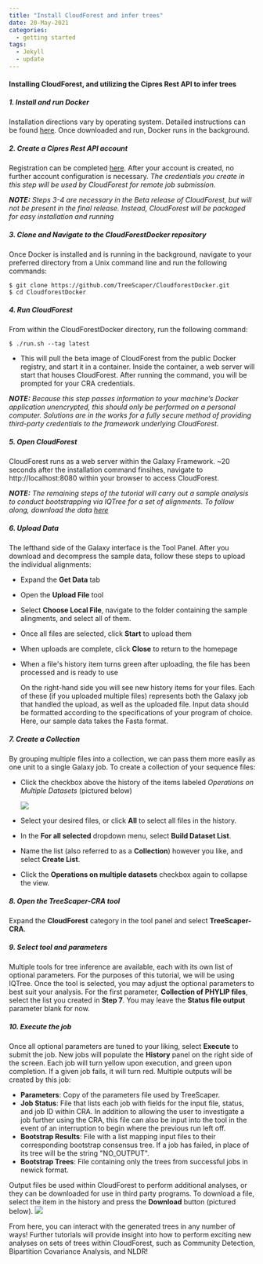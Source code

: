```yaml
---
title: "Install CloudForest and infer trees"
date: 20-May-2021
categories:
  - getting started
tags:
  - Jekyll
  - update
---
```

#### Installing CloudForest, and utilizing the Cipres Rest API to infer trees

##### 1. Install and run Docker
Installation directions vary by operating system. Detailed instructions can be found [here](https://docs.docker.com/get-docker/). Once downloaded and run, Docker runs in the background.
##### 2. Create a Cipres Rest API account
Registration can be completed [here](https://www.phylo.org/restusers/register.action). After your account is created, no further account configuration is necessary. *The credentials you create in this step will be used by CloudForest for remote job submission.*

***NOTE:*** *Steps 3-4 are necessary in the Beta release of CloudForest, but will not be present in the final release. Instead, CloudForest will be packaged for easy installation and running*

##### 3. Clone and Navigate to the CloudForestDocker repository
Once Docker is installed and is running in the background, navigate to your preferred directory from a Unix command line and run the following commands:  
```
$ git clone https://github.com/TreeScaper/CloudforestDocker.git  
$ cd CloudforestDocker  
```

##### 4. Run CloudForest
From within the CloudForestDocker directory, run the following command:  
```
$ ./run.sh --tag latest
```

- This will pull the beta image of CloudForest from the public Docker registry, and start it in a container. Inside the container, a web server will start that houses CloudForest.
After running the command, you will be prompted for your CRA credentials.

***NOTE:*** *Because this step passes information to your machine’s Docker application unencrypted, this should only be performed on a personal computer. Solutions are in the works for a fully secure method of providing third-party credentials to the framework underlying CloudForest.*

##### 5. Open CloudForest
CloudForest runs as a web server within the Galaxy Framework. ~20 seconds after the installation command finsihes, navigate to http://localhost:8080 within your browser to access CloudForest.

***NOTE:*** *The remaining steps of the tutorial will carry out a sample analysis to conduct bootstrapping via IQTree for a set of alignments. To follow along, download the data [here](https://github.com/TreeScaper/TreeScaper.github.io/blob/master/sample_data/singhal_full.tgz)*

##### 6. Upload Data
The lefthand side of the Galaxy interface is the Tool Panel. After you download and decompress the sample data, follow these steps to upload the individual alignments:
- Expand the **Get Data** tab
- Open the **Upload File** tool
- Select **Choose Local File**, navigate to the folder containing the sample alingments, and select all of them.
- Once all files are selected,  click **Start** to upload them
- When uploads are complete, click **Close** to return to the homepage
- When a file's history item turns green after uploading, the file has been processed and is ready to use

    On the right-hand side you will see new history items for your files. Each of these (if you uploaded multiple files) represents both the Galaxy job that handled the upload, as well as the uploaded file.
    Input data should be formatted according to the specifications of your program of choice. Here, our sample data takes the Fasta format.

##### 7. Create a Collection
By grouping multiple files into a collection, we can pass them more easily as one unit to a single Galaxy job. To create a collection of your sequence files:
- Click the checkbox above the history of the items labeled *Operations on Multiple Datasets* (pictured below)

    <img src="https://i.imgur.com/6ORbi8q.png"/>

- Select your desired files, or click **All** to select all files in the history.
- In the **For all selected** dropdown menu, select **Build Dataset List**.
- Name the list (also referred to as a **Collection**) however you like, and select **Create List**.
- Click the **Operations on multiple datasets** checkbox again to collapse the view.

##### 8. Open the TreeScaper-CRA tool
Expand the **CloudForest** category in the tool panel and select **TreeScaper-CRA**.
##### 9. Select tool and parameters
Multiple tools for tree inference are available, each with its own list of optional parameters. For the purposes of this tutorial, we will be using IQTree.
Once the tool is selected, you may adjust the optional parameters to best suit your analysis.
For the first parameter, **Collection of PHYLIP files**, select the list you created in **Step 7**.
You may leave the **Status file output** parameter blank for now.
##### 10. Execute the job
Once all optional parameters are tuned to your liking, select **Execute** to submit the job. New jobs will populate the **History** panel on the right side of the screen. Each job will turn yellow upon execution, and green upon completion. If a given job fails, it will turn red. Multiple outputs will be created by this job:
- **Parameters**: Copy of the parameters file used by TreeScaper.
- **Job Status**: File that lists each job with fields for the input file, status, and job ID within CRA. In addition to allowing the user to investigate a job further using the CRA, this file can also be input into the tool in the event of an interruption to begin where the previous run left off.
- **Bootstrap Results**: File with a list mapping input files to their corresponding bootstrap consensus tree. If a job has failed, in place of its tree will be the string "NO_OUTPUT".
- **Bootstrap Trees**: File containing only the trees from successful jobs in newick format.

Output files be used within CloudForest to perform additional analyses, or they can be downloaded for use in third party programs. To download a file, select the item in the history and press the **Download** button (pictured below).
    <img src="https://i.imgur.com/sGYAyGW.png"/>

From here, you can interact with the generated trees in any number of ways! Further tutorials will provide insight into how to perform exciting new analyses on sets of trees within CloudForest, such as Community Detection, Bipartition Covariance Analysis, and NLDR!
